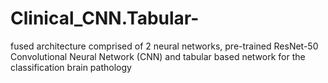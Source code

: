 # Clinical_CNN.Tabular-
fused architecture comprised of 2 neural networks, pre-trained ResNet-50 Convolutional Neural Network (CNN) and tabular based network for the classification brain pathology
